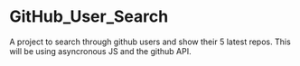 # GitHub_User_Search

A project to search through github users and show their 5 latest repos. This will be using asyncronous JS and the github API.
